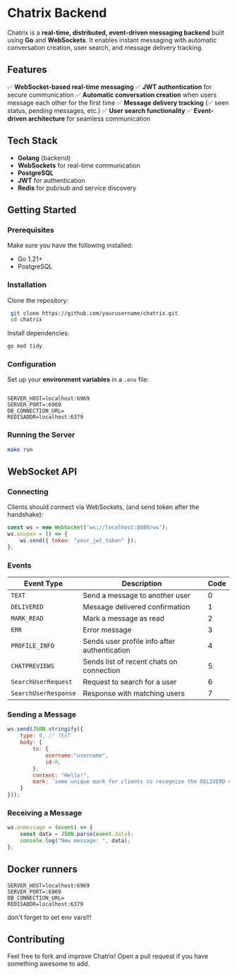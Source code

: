 # Chatrix Backend

Chatrix is a **real-time, distributed, event-driven messaging backend** built using **Go** and **WebSockets**. It enables instant messaging with automatic conversation creation, user search, and message delivery tracking.

## Features

✅ **WebSocket-based real-time messaging**
✅ **JWT authentication** for secure communication
✅ **Automatic conversation creation** when users message each other for the first time
✅ **Message delivery tracking** (✅ seen status, pending messages, etc.)
✅ **User search functionality**
✅ **Event-driven architecture** for seamless communication

## Tech Stack

- **Golang** (backend)
- **WebSockets** for real-time communication
- **PostgreSQL** 
- **JWT** for authentication
- **Redis** for pub/sub and service discovery

## Getting Started

### Prerequisites
Make sure you have the following installed:
- Go 1.21+
- PostgreSQL

### Installation

Clone the repository:
```sh
 git clone https://github.com/yourusername/chatrix.git
 cd chatrix
```

Install dependencies:
```sh
go mod tidy
```

### Configuration

Set up your **environment variables** in a `.env` file:
```

SERVER_HOST=localhost:6969
SERVER_PORT=:6969
DB_CONNECTION_URL=
REDISADDR=localhost:6379
```

### Running the Server
```sh
make run
```

## WebSocket API

### Connecting
Clients should connect via WebSockets, (and send token after the handshake):
```js
const ws = new WebSocket("ws://localhost:8080/ws");
ws.onopen = () => {
    ws.send({ token: "your_jwt_token" });
};
```

### Events

| Event Type         | Description                                      | Code |
|--------------------|--------------------------------------------------|------|
| `TEXT`            | Send a message to another user                   | 0    |
| `DELIVERED`       | Message delivered confirmation                    | 1    |
| `MARK_READ`       | Mark a message as read                           | 2    |
| `ERR`             | Error message                                    | 3    |
| `PROFILE_INFO`    | Sends user profile info after authentication      | 4    |
| `CHATPREVIEWS`    | Sends list of recent chats on connection          | 5    |
| `SearchUserRequest`  | Request to search for a user                     | 6    |
| `SearchUserResponse` | Response with matching users                    | 7    |

### Sending a Message
```js
ws.send(JSON.stringify({
    type: 0, // TEXT
    body: {
        to: {
            username:"username",
            id:0,
        },
        content: "Hello!",
        mark: `some unique mark for clients to recognize the DELIVERD event for this message`
    }
}));
```

### Receiving a Message
```js
ws.onmessage = (event) => {
    const data = JSON.parse(event.data);
    console.log("New message: ", data);
};
```

## Docker runners 

```
SERVER_HOST=localhost:6969
SERVER_PORT=:6969
DB_CONNECTION_URL=
REDISADDR=localhost:6379
```
don't forget to set env vars!!!

## Contributing
Feel free to fork and improve Chatrix! Open a pull request if you have something awesome to add.
